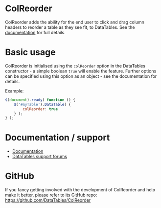 # ColReorder

ColReorder adds the ability for the end user to click and drag column headers to reorder a table as they see fit, to DataTables. See the [documentation](http://datatables.net/extensions/colreorder/) for full details.


# Basic usage

ColReorder is initialised using the `colReorder` option in the DataTables constructor - a simple boolean `true` will enable the feature. Further options can be specified using this option as an object - see the documentation for details.

Example:

```js
$(document).ready( function () {
    $('#myTable').DataTable( {
    	colReorder: true
    } );
} );
```


# Documentation / support

* [Documentation](https://datatables.net/extensions/colreorder/)
* [DataTables support forums](http://datatables.net/forums)



# GitHub

If you fancy getting involved with the development of ColReorder and help make it better, please refer to its GitHub repo: https://github.com/DataTables/ColReorder

